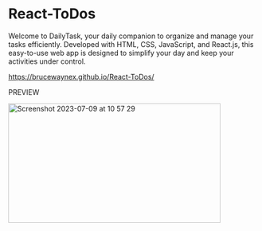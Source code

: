 # React-ToDos

Welcome to DailyTask, your daily companion to organize and manage your tasks efficiently. Developed with HTML, CSS, JavaScript, and React.js, this easy-to-use web app is designed to simplify your day and keep your activities under control.

https://brucewaynex.github.io/React-ToDos/

PREVIEW

<img width="426" height="240" alt="Screenshot 2023-07-09 at 10 57 29" src="https://github.com/BruceWayneX/React-ToDos/blob/gh-pages/Untitled%20%E2%80%91%20Made%20with%20FlexClip%20(1).gif">

